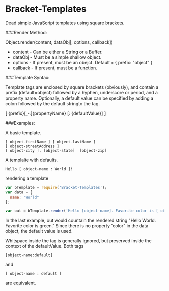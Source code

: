 Bracket-Templates
=================

Dead simple JavaScript templates using square brackets. 


###Render Method:

Object.render(content, dataObj[, options, callback])

 * content - Can be either a String or a Buffer.
 * dataObj - Must be a simple shallow object.
 * options - If present, must be an obejct. Default = { prefix: "object" }
 * callback - If present, must be a function.


###Template Syntax:

Template tags are enclosed by square brackets (obviously), and contain a prefix (default=object) followed by a hyphen, underscore or period, and a property name. Optionally, a default value can be specified by adding a colon followed by the default stringto the tag.  

**[** {prefix}[_-.]{propertyName} [: {defaultValue}] **]**


###Examples:

A basic template.

```text
[ object-firstName ] [ object-lastName ]
[ object-streetAddress ]
[ object-city ], [object-state]  [object-zip]
```

A templalte with defaults.
```text
Hello [ object-name : World ]!
```

rendering a template

```javascript
var bTemplate = require('Bracket-Templates');
var data = {
  name: "World"
};

var out = bTemplate.render('Hello [object-name]. Favorite color is [ object-color : green ].', data);
```

In the last example, out would countain the rendered string "Hello World. Favorite color is green."  Since there is no property "color" in the data object, the default value is used.

Whitspace inside the tag is generally ignored, but preserved inside the context of the defaultValue.  Both tags

    [object-name:default]

and

    [ object-name : default ]

are equivalent.
    
